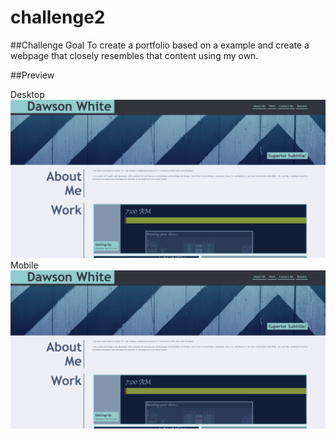 # challenge2

[]()

##Challenge Goal
To create a portfolio based on a example and create a webpage that closely resembles that content using my own.

##Preview

Desktop
![Desktop View of the webpage](./assets/images/desktop.PNG)
Mobile
![Mobile View of the webpage](./assets/images/desktop.PNG)
